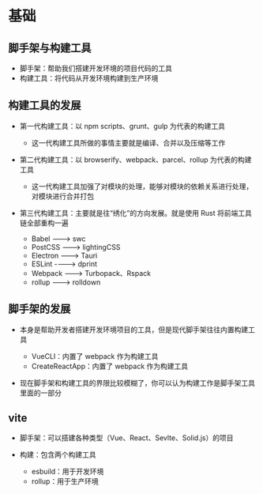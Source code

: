 # 基础

## 脚手架与构建工具

+ 脚手架：帮助我们搭建开发环境的项目代码的工具
+ 构建工具：将代码从开发环境构建到生产环境

## 构建工具的发展

+ 第一代构建工具：以 npm scripts、grunt、gulp 为代表的构建工具

  + 这一代构建工具所做的事情主要就是编译、合并以及压缩等工作

+ 第二代构建工具：以 browserify、webpack、parcel、rollup 为代表的构建工具

  + 这一代构建工具加强了对模块的处理，能够对模块的依赖关系进行处理，对模块进行合并打包

+ 第三代构建工具：主要就是往“绣化”的方向发展。就是使用 Rust 将前端工具链全部重构一遍

  + Babel ---> swc
  + PostCSS ---> lightingCSS
  + Electron ---> Tauri
  + ESLint ----> dprint
  + Webpack ---> Turbopack、Rspack
  + rollup ---> rolldown

## 脚手架的发展

+ 本身是帮助开发者搭建开发环境项目的工具，但是现代脚手架往往内置构建工具

  + VueCLI：内置了 webpack 作为构建工具
  + CreateReactApp：内置了 webpack 作为构建工具

+ 现在脚手架和构建工具的界限比较模糊了，你可以认为构建工作是脚手架工具里面的一部分

## vite

+ 脚手架：可以搭建各种类型（Vue、React、Sevlte、Solid.js）的项目

+ 构建：包含两个构建工具

  + esbuild：用于开发环境
  + rollup：用于生产环境
